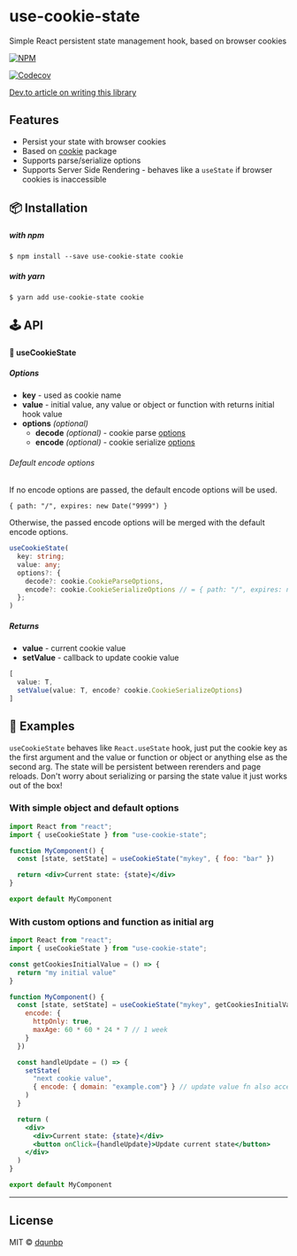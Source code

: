 # use-cookie-state

Simple React persistent state management hook, based on browser cookies

[![NPM](https://img.shields.io/npm/v/use-cookie-state)](https://www.npmjs.com/package/use-cookie-state)



[![Codecov](https://img.shields.io/codecov/c/github/dqunbp/use-cookie-state)](https://codecov.io/gh/dqunbp/use-cookie-state)

[Dev.to article on writing this library](https://dev.to/dqunbp/store-state-in-cookies-with-use-cookie-value-react-hook-4i4f)

## Features

- Persist your state with browser cookies
- Based on [cookie](https://www.npmjs.com/package/cookie) package
- Supports parse/serialize options
- Supports Server Side Rendering - behaves like a `useState` if browser cookies is inaccessible


## 📦 Installation

  ##### with npm

    $ npm install --save use-cookie-state cookie

  ##### with yarn

    $ yarn add use-cookie-state cookie

## 🕹 API

#### 🔗 useCookieState

##### Options

- **key** - used as cookie name
- **value** - initial value, any value or object or function with returns initial hook value
- **options** *(optional)*
  - **decode** *(optional)* - cookie parse [options](https://www.npmjs.com/package/cookie#options)
  - **encode** *(optional)* - cookie serialize [options](https://www.npmjs.com/package/cookie#options-1)

###### Default encode options

If no encode options are passed, the default encode options will be used.

`{ path: "/", expires: new Date("9999") }`

Otherwise, the passed encode options will be merged with the default encode options.

```ts
useCookieState(
  key: string;
  value: any; 
  options?: {
    decode?: cookie.CookieParseOptions, 
    encode?: cookie.CookieSerializeOptions // = { path: "/", expires: new Date("9999") }
  };
)
```

##### Returns

- **value** - current cookie value
- **setValue** - callback to update cookie value

```ts
[
  value: T,
  setValue(value: T, encode? cookie.CookieSerializeOptions)
]
```


## 📖 Examples

`useCookieState` behaves like `React.useState` hook, just put the cookie key as the first argument and the value or function or object or anything else as the second arg.
The state will be persistent between rerenders and page reloads.
Don't worry about serializing or parsing the state value it just works out of the box!

### With simple object and default options

```jsx
import React from "react";
import { useCookieState } from "use-cookie-state";

function MyComponent() {
  const [state, setState] = useCookieState("mykey", { foo: "bar" })

  return <div>Current state: {state}</div>
}

export default MyComponent
```

### With custom options and function as initial arg

```jsx
import React from "react";
import { useCookieState } from "use-cookie-state";

const getCookiesInitialValue = () => {
  return "my initial value"
}

function MyComponent() {
  const [state, setState] = useCookieState("mykey", getCookiesInitialValue, {
    encode: {
      httpOnly: true,
      maxAge: 60 * 60 * 24 * 7 // 1 week
    }
  })

  const handleUpdate = () => {
    setState(
      "next cookie value", 
      { encode: { domain: "example.com"} } // update value fn also accepts custom encode options
    )
  }

  return (
    <div>
      <div>Current state: {state}</div>
      <button onClick={handleUpdate}>Update current state</button>
    </div>
  )
}

export default MyComponent
```

---

## License

MIT © [dqunbp](https://github.com/dqunbp)
